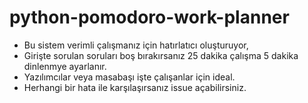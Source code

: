 # python-pomodoro-work-planner
- Bu sistem verimli çalışmanız için hatırlatıcı oluşturuyor,
- Girişte sorulan soruları boş bırakırsanız 25 dakika çalışma 5 dakika dinlenmye ayarlanır.
- Yazılımcılar veya masabaşı işte çalışanlar için ideal.
- Herhangi bir hata ile karşılaşırsanız issue açabilirsiniz.

